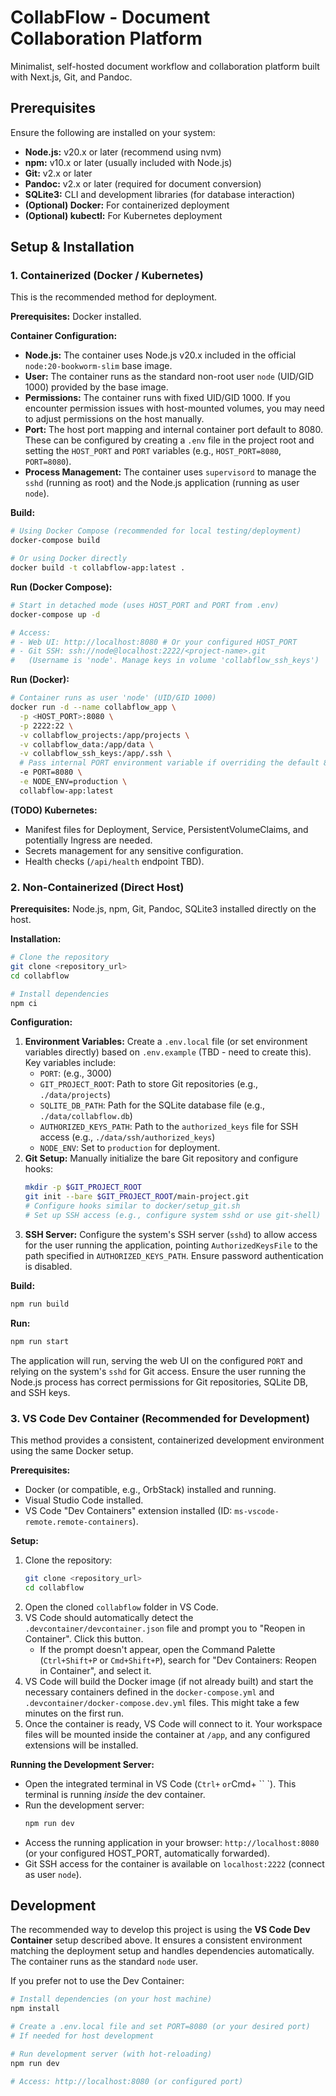 # CollabFlow - Document Collaboration Platform

Minimalist, self-hosted document workflow and collaboration platform built with Next.js, Git, and Pandoc.

## Prerequisites

Ensure the following are installed on your system:

*   **Node.js:** v20.x or later (recommend using nvm)
*   **npm:** v10.x or later (usually included with Node.js)
*   **Git:** v2.x or later
*   **Pandoc:** v2.x or later (required for document conversion)
*   **SQLite3:** CLI and development libraries (for database interaction)
*   **(Optional) Docker:** For containerized deployment
*   **(Optional) kubectl:** For Kubernetes deployment

## Setup & Installation

### 1. Containerized (Docker / Kubernetes)

This is the recommended method for deployment.

**Prerequisites:** Docker installed.

**Container Configuration:**

*   **Node.js:** The container uses Node.js v20.x included in the official `node:20-bookworm-slim` base image.
*   **User:** The container runs as the standard non-root user `node` (UID/GID 1000) provided by the base image.
*   **Permissions:** The container runs with fixed UID/GID 1000. If you encounter permission issues with host-mounted volumes, you may need to adjust permissions on the host manually.
*   **Port:** The host port mapping and internal container port default to 8080. These can be configured by creating a `.env` file in the project root and setting the `HOST_PORT` and `PORT` variables (e.g., `HOST_PORT=8080`, `PORT=8080`).
*   **Process Management:** The container uses `supervisord` to manage the `sshd` (running as root) and the Node.js application (running as user `node`).

**Build:**

```bash
# Using Docker Compose (recommended for local testing/deployment)
docker-compose build

# Or using Docker directly
docker build -t collabflow-app:latest .
```

**Run (Docker Compose):**

```bash
# Start in detached mode (uses HOST_PORT and PORT from .env)
docker-compose up -d

# Access:
# - Web UI: http://localhost:8080 # Or your configured HOST_PORT
# - Git SSH: ssh://node@localhost:2222/<project-name>.git 
#   (Username is 'node'. Manage keys in volume 'collabflow_ssh_keys')
```

**Run (Docker):**

```bash
# Container runs as user 'node' (UID/GID 1000)
docker run -d --name collabflow_app \
  -p <HOST_PORT>:8080 \
  -p 2222:22 \
  -v collabflow_projects:/app/projects \
  -v collabflow_data:/app/data \
  -v collabflow_ssh_keys:/app/.ssh \
  # Pass internal PORT environment variable if overriding the default 8080
  -e PORT=8080 \
  -e NODE_ENV=production \
  collabflow-app:latest
```

**(TODO) Kubernetes:**

*   Manifest files for Deployment, Service, PersistentVolumeClaims, and potentially Ingress are needed.
*   Secrets management for any sensitive configuration.
*   Health checks (`/api/health` endpoint TBD).

### 2. Non-Containerized (Direct Host)

**Prerequisites:** Node.js, npm, Git, Pandoc, SQLite3 installed directly on the host.

**Installation:**

```bash
# Clone the repository
git clone <repository_url>
cd collabflow

# Install dependencies
npm ci
```

**Configuration:**

1.  **Environment Variables:** Create a `.env.local` file (or set environment variables directly) based on `.env.example` (TBD - need to create this). Key variables include:
    *   `PORT`: (e.g., 3000)
    *   `GIT_PROJECT_ROOT`: Path to store Git repositories (e.g., `./data/projects`)
    *   `SQLITE_DB_PATH`: Path for the SQLite database file (e.g., `./data/collabflow.db`)
    *   `AUTHORIZED_KEYS_PATH`: Path to the `authorized_keys` file for SSH access (e.g., `./data/ssh/authorized_keys`)
    *   `NODE_ENV`: Set to `production` for deployment.
2.  **Git Setup:** Manually initialize the bare Git repository and configure hooks:
    ```bash
    mkdir -p $GIT_PROJECT_ROOT
    git init --bare $GIT_PROJECT_ROOT/main-project.git
    # Configure hooks similar to docker/setup_git.sh
    # Set up SSH access (e.g., configure system sshd or use git-shell)
    ```
3.  **SSH Server:** Configure the system's SSH server (`sshd`) to allow access for the user running the application, pointing `AuthorizedKeysFile` to the path specified in `AUTHORIZED_KEYS_PATH`. Ensure password authentication is disabled.

**Build:**

```bash
npm run build
```

**Run:**

```bash
npm run start
```

The application will run, serving the web UI on the configured `PORT` and relying on the system's `sshd` for Git access. Ensure the user running the Node.js process has correct permissions for Git repositories, SQLite DB, and SSH keys.

### 3. VS Code Dev Container (Recommended for Development)

This method provides a consistent, containerized development environment using the same Docker setup.

**Prerequisites:**
*   Docker (or compatible, e.g., OrbStack) installed and running.
*   Visual Studio Code installed.
*   VS Code "Dev Containers" extension installed (ID: `ms-vscode-remote.remote-containers`).

**Setup:**

1.  Clone the repository:
    ```bash
    git clone <repository_url>
    cd collabflow
    ```
2.  Open the cloned `collabflow` folder in VS Code.
3.  VS Code should automatically detect the `.devcontainer/devcontainer.json` file and prompt you to "Reopen in Container". Click this button.
    *   If the prompt doesn't appear, open the Command Palette (`Ctrl+Shift+P` or `Cmd+Shift+P`), search for "Dev Containers: Reopen in Container", and select it.
4.  VS Code will build the Docker image (if not already built) and start the necessary containers defined in the `docker-compose.yml` and `.devcontainer/docker-compose.dev.yml` files. This might take a few minutes on the first run.
5.  Once the container is ready, VS Code will connect to it. Your workspace files will be mounted inside the container at `/app`, and any configured extensions will be installed.

**Running the Development Server:**

*   Open the integrated terminal in VS Code (`Ctrl+` ` or `Cmd+ `` `). This terminal is running *inside* the dev container.
*   Run the development server:
    ```bash
    npm run dev
    ```
*   Access the running application in your browser: `http://localhost:8080` (or your configured HOST_PORT, automatically forwarded).
*   Git SSH access for the container is available on `localhost:2222` (connect as user `node`).

## Development

The recommended way to develop this project is using the **VS Code Dev Container** setup described above. It ensures a consistent environment matching the deployment setup and handles dependencies automatically. The container runs as the standard `node` user.

If you prefer not to use the Dev Container:

```bash
# Install dependencies (on your host machine)
npm install

# Create a .env.local file and set PORT=8080 (or your desired port)
# If needed for host development

# Run development server (with hot-reloading)
npm run dev

# Access: http://localhost:8080 (or configured port)
```
